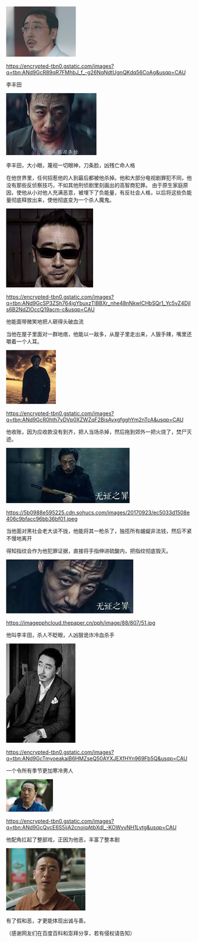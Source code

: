![李丰田](https://github.com/ywangnccu/ywang/blob/main/images/FENGTIANLI.jpg)

https://encrypted-tbn0.gstatic.com/images?q=tbn:ANd9GcR89qR7FMhbJ_f_-g26NqNdtUgnQKdq56CoAg&usqp=CAU

李丰田


![李丰田](https://github.com/ywangnccu/ywang/blob/main/images/FENGTIANLI1.jpg)

李丰田，大小眼，蔑视一切眼神，刀条脸，凶残亡命人格

在他世界里，任何招惹他的人到最后都被他杀掉。他和大部分电视剧罪犯不同，他没有那些反侦察技巧，不如其他刑侦剧里刻画出的高智商犯罪。
由于原生家庭原因，使他从小对他人充满恶意，被埋下了负能量，有反社会人格，以后将这些负能量彻底释放出来，使他彻底变为一个杀人魔鬼。


![李丰田](https://github.com/ywangnccu/ywang/blob/main/images/FENGTIANLI3.jpg)

https://encrypted-tbn0.gstatic.com/images?q=tbn:ANd9GcSP3ZSh764jgYbuxzTlBBXr_nhe48nNkwlCHbSQr1_Yc5vZ4DjIs6B2NdZlOccQ19acm-c&usqp=CAU

他能面带微笑地把人砸得头破血流

当他在屋子里面对一群地痞，他能以一敌多，从屋子里走出来，人狠手辣，嘴里还嚼着一个人耳。


![李丰田](https://github.com/ywangnccu/ywang/blob/main/images/FENGTIANLI5.jpg)

https://encrypted-tbn0.gstatic.com/images?q=tbn:ANd9GcR0hth7vDVp0XZWZqF2BisAvxgfgghYm2nTcA&usqp=CAU

他收账，因为应收款没有到齐，把人当场杀掉，然后拖到郊外一把火烧了，焚尸灭迹。


![李丰田](https://github.com/ywangnccu/ywang/blob/main/images/FENGTIANLI6.jpg)

https://5b0988e595225.cdn.sohucs.com/images/20170923/ec5033d1508e406c9bfacc96bb36bf01.jpeg

当他面对黑社会老大谈不拢，他能将其一枪杀了，独揽所有龌龊非法钱，然后不紧不慢地离开

得知指纹会作为他犯罪证据，直接将手指伸进硫酸内，把指纹彻底毁灭。


![李丰田](https://github.com/ywangnccu/ywang/blob/main/images/FENGTIANLI9.jpg)

https://imagepphcloud.thepaper.cn/pph/image/88/807/51.jpg

他叫李丰田，杀人不眨眼，人凶狠诡诈冷血杀手


![李丰田](https://github.com/ywangnccu/ywang/blob/main/images/FENGTIANLI19.jpg)

https://encrypted-tbn0.gstatic.com/images?q=tbn:ANd9GcTmyoeakaiB6HMZseQ50AYXJEXfHYn969Fb5Q&usqp=CAU

一个令所有季节更加寒冷男人


![李丰田](https://github.com/ywangnccu/ywang/blob/main/images/FENGTIANLI13.jpg)

https://encrypted-tbn0.gstatic.com/images?q=tbn:ANd9GcQvcE6S5ijA2cnoiqAtbXdl_-KOWvvNH1Lytg&usqp=CAU

他配角扛起了整部戏，正因为他恶，丰富了整本剧


![李丰田](https://github.com/ywangnccu/ywang/blob/main/images/FENGTIANLI16.jpg)

有了假和恶，才更能体现出诚与善。

（感谢网友们在百度百科和澎拜分享，若有侵权请告知）

